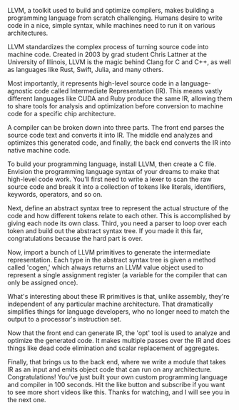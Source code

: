 LLVM, a toolkit used to build and optimize compilers, makes building a programming language from scratch challenging. Humans desire to write code in a nice, simple syntax, while machines need to run it on various architectures.

LLVM standardizes the complex process of turning source code into machine code. Created in 2003 by grad student Chris Lattner at the University of Illinois, LLVM is the magic behind Clang for C and C++, as well as languages like Rust, Swift, Julia, and many others.

Most importantly, it represents high-level source code in a language-agnostic code called Intermediate Representation (IR). This means vastly different languages like CUDA and Ruby produce the same IR, allowing them to share tools for analysis and optimization before conversion to machine code for a specific chip architecture.

A compiler can be broken down into three parts. The front end parses the source code text and converts it into IR. The middle end analyzes and optimizes this generated code, and finally, the back end converts the IR into native machine code.

To build your programming language, install LLVM, then create a C file. Envision the programming language syntax of your dreams to make that high-level code work. You'll first need to write a lexer to scan the raw source code and break it into a collection of tokens like literals, identifiers, keywords, operators, and so on.

Next, define an abstract syntax tree to represent the actual structure of the code and how different tokens relate to each other. This is accomplished by giving each node its own class. Third, you need a parser to loop over each token and build out the abstract syntax tree. If you made it this far, congratulations because the hard part is over.

Now, import a bunch of LLVM primitives to generate the intermediate representation. Each type in the abstract syntax tree is given a method called 'cogen,' which always returns an LLVM value object used to represent a single assignment register (a variable for the compiler that can only be assigned once).

What's interesting about these IR primitives is that, unlike assembly, they're independent of any particular machine architecture. That dramatically simplifies things for language developers, who no longer need to match the output to a processor's instruction set.

Now that the front end can generate IR, the 'opt' tool is used to analyze and optimize the generated code. It makes multiple passes over the IR and does things like dead code elimination and scalar replacement of aggregates.

Finally, that brings us to the back end, where we write a module that takes IR as an input and emits object code that can run on any architecture. Congratulations! You've just built your own custom programming language and compiler in 100 seconds. Hit the like button and subscribe if you want to see more short videos like this. Thanks for watching, and I will see you in the next one.
